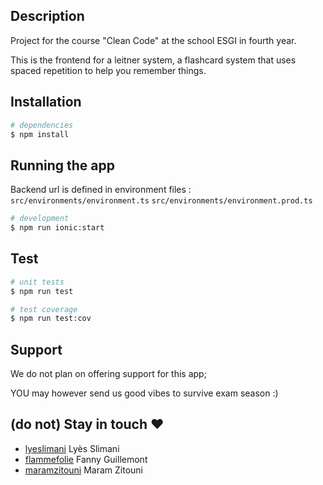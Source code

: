 ## Description

Project for the course "Clean Code" at the school ESGI in fourth year.

This is the frontend for a leitner system, a flashcard system that uses spaced repetition to help you remember things.

## Installation

```bash
# dependencies
$ npm install
```

## Running the app

Backend url is defined in environment files : `src/environments/environment.ts` `src/environments/environment.prod.ts`

```bash
# development
$ npm run ionic:start
```

## Test

```bash
# unit tests
$ npm run test

# test coverage
$ npm run test:cov
```

## Support

We do not plan on offering support for this app;

YOU may however send us good vibes to survive exam season :)

## (do not) Stay in touch ❤️

- [lyeslimani](https://github.com/lyeslimani) Lyès Slimani
- [flammefolie](https://github.com/flammefolie) Fanny Guillemont
- [maramzitouni](https://github.com/maramzitouni) Maram Zitouni
